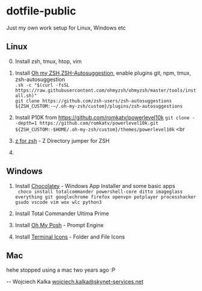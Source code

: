 # dotfile-public
Just my own work setup for Linux, Windows etc


## Linux

0. Install zsh, tmux, htop, vim 

1. Install [Oh my ZSH](https://ohmyz.sh),[ZSH-Autosuggestion](https://github.com/zsh-users/zsh-autosuggestions),  enable plugins git, npm, tmux, zsh-autosuggestion  <br>
`.sh -c "$(curl -fsSL https://raw.githubusercontent.com/ohmyzsh/ohmyzsh/master/tools/install.sh)"` <br>
`git clone https://github.com/zsh-users/zsh-autosuggestions ${ZSH_CUSTOM:-~/.oh-my-zsh/custom}/plugins/zsh-autosuggestions` <br>

2. Install P10K from https://github.com/romkatv/powerlevel10k
`git clone --depth=1 https://github.com/romkatv/powerlevel10k.git ${ZSH_CUSTOM:-$HOME/.oh-my-zsh/custom}/themes/powerlevel10k` <br

3. [z for zsh](https://github.com/agkozak/zsh-z) - Z Directory jumper for ZSH

4. 

## Windows

1. Install [Chocolatey](https://chocolatey.org/) - Windows App Installer and some basic apps <br>
` choco install totalcommander powershell-core ditto imageglass everything git googlechrome firefox openvpn potplayer processhacker gsudo vscode vim wox wlc python3`

2. Install Total Commander Ultima Prime                                                                                                                                 

3. Install [Oh My Posh](https://ohmyposh.dev/) - Prompt Engine

4. Install [Terminal Icons](https://github.com/devblackops/Terminal-Icons) - Folder and File Icons

## Mac 
 
hehe stopped using a mac two years ago :P 


--
Wojciech Kalka <wojciech.kalka@skynet-services.net>
